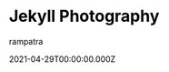 ---
title: Jekyll Photography
github: https://github.com/rampatra/photography
demo: https://photography.rampatra.com/
license: GPL-3.0 License
author: rampatra
author_link: ''
author_twitter: ''
date: 2021-04-29T00:00:00.000Z
ssg:
  - Jekyll
cms: null
css: null
archetype:
  - Portfolio
description: A free online portfolio website to showcase your photos.
draft: false
publish_date: '2017-02-18T17:38:02Z'
update_date: '2022-06-19T11:47:40Z'
github_star: 596
github_fork: 689
---